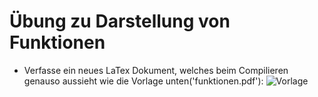 # Übung zu Darstellung von Funktionen

- Verfasse ein neues LaTex Dokument, welches beim Compilieren genauso aussieht wie die Vorlage unten('funktionen.pdf'):
![Vorlage](funktion.png)
